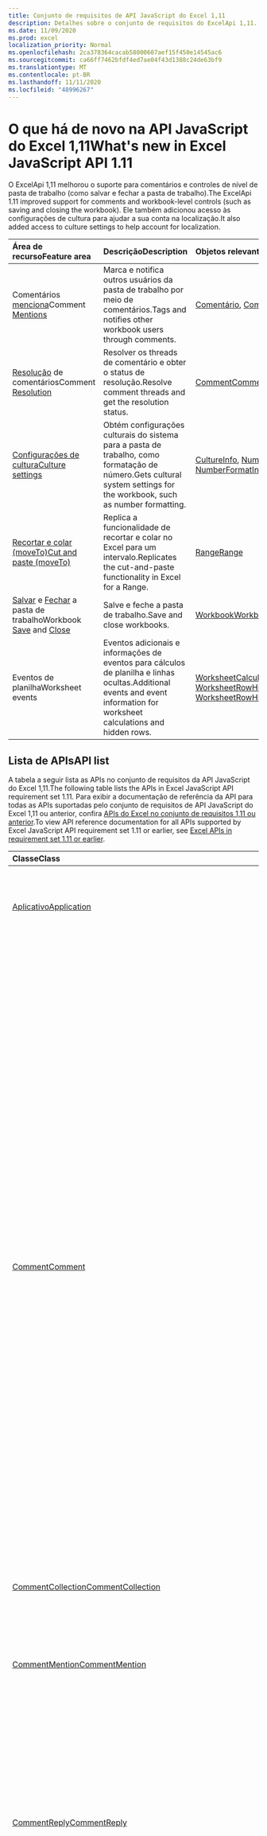 ```yaml
---
title: Conjunto de requisitos de API JavaScript do Excel 1,11
description: Detalhes sobre o conjunto de requisitos do ExcelApi 1,11.
ms.date: 11/09/2020
ms.prod: excel
localization_priority: Normal
ms.openlocfilehash: 2ca378364cacab58000607aef15f450e14545ac6
ms.sourcegitcommit: ca66ff7462bfdf4ed7ae04f43d1388c24de63bf9
ms.translationtype: MT
ms.contentlocale: pt-BR
ms.lasthandoff: 11/11/2020
ms.locfileid: "48996267"
---
```

# <a name="whats-new-in-excel-javascript-api-111"></a><span data-ttu-id="2fd0a-103">O que há de novo na API JavaScript do Excel 1,11</span><span class="sxs-lookup"><span data-stu-id="2fd0a-103">What's new in Excel JavaScript API 1.11</span></span>

<span data-ttu-id="2fd0a-104">O ExcelApi 1,11 melhorou o suporte para comentários e controles de nível de pasta de trabalho (como salvar e fechar a pasta de trabalho).</span><span class="sxs-lookup"><span data-stu-id="2fd0a-104">The ExcelApi 1.11 improved support for comments and workbook-level controls (such as saving and closing the workbook).</span></span> <span data-ttu-id="2fd0a-105">Ele também adicionou acesso às configurações de cultura para ajudar a sua conta na localização.</span><span class="sxs-lookup"><span data-stu-id="2fd0a-105">It also added access to culture settings to help account for localization.</span></span>

| <span data-ttu-id="2fd0a-106">Área de recurso</span><span class="sxs-lookup"><span data-stu-id="2fd0a-106">Feature area</span></span> | <span data-ttu-id="2fd0a-107">Descrição</span><span class="sxs-lookup"><span data-stu-id="2fd0a-107">Description</span></span> | <span data-ttu-id="2fd0a-108">Objetos relevantes</span><span class="sxs-lookup"><span data-stu-id="2fd0a-108">Relevant objects</span></span> |
|:--- |:--- |:--- |
| <span data-ttu-id="2fd0a-109">Comentários [menciona](../../excel/excel-add-ins-comments.md#mentions)</span><span class="sxs-lookup"><span data-stu-id="2fd0a-109">Comment [Mentions](../../excel/excel-add-ins-comments.md#mentions)</span></span> |<span data-ttu-id="2fd0a-110">Marca e notifica outros usuários da pasta de trabalho por meio de comentários.</span><span class="sxs-lookup"><span data-stu-id="2fd0a-110">Tags and notifies other workbook users through comments.</span></span> | <span data-ttu-id="2fd0a-111">[Comentário](/javascript/api/excel/excel.comment), [CommentRichContent](/javascript/api/excel/excel.commentrichcontent)</span><span class="sxs-lookup"><span data-stu-id="2fd0a-111">[Comment](/javascript/api/excel/excel.comment), [CommentRichContent](/javascript/api/excel/excel.commentrichcontent)</span></span> |
| <span data-ttu-id="2fd0a-112">[Resolução](../../excel/excel-add-ins-comments.md#resolve-comment-threads) de comentários</span><span class="sxs-lookup"><span data-stu-id="2fd0a-112">Comment [Resolution](../../excel/excel-add-ins-comments.md#resolve-comment-threads)</span></span> | <span data-ttu-id="2fd0a-113">Resolver os threads de comentário e obter o status de resolução.</span><span class="sxs-lookup"><span data-stu-id="2fd0a-113">Resolve comment threads and get the resolution status.</span></span> | [<span data-ttu-id="2fd0a-114">Comment</span><span class="sxs-lookup"><span data-stu-id="2fd0a-114">Comment</span></span>](/javascript/api/excel/excel.comment) |
| [<span data-ttu-id="2fd0a-115">Configurações de cultura</span><span class="sxs-lookup"><span data-stu-id="2fd0a-115">Culture settings</span></span>](../../excel/excel-add-ins-workbooks.md#access-application-culture-settings) | <span data-ttu-id="2fd0a-116">Obtém configurações culturais do sistema para a pasta de trabalho, como formatação de número.</span><span class="sxs-lookup"><span data-stu-id="2fd0a-116">Gets cultural system settings for the workbook, such as number formatting.</span></span> | <span data-ttu-id="2fd0a-117">[CultureInfo](/javascript/api/excel/excel.cultureinfo), [NumberFormatInfo](/javascript/api/excel/excel.numberformatinfo) [aplicativo](/javascript/api/excel/excel.application) NumberFormatInfo</span><span class="sxs-lookup"><span data-stu-id="2fd0a-117">[CultureInfo](/javascript/api/excel/excel.cultureinfo), [NumberFormatInfo](/javascript/api/excel/excel.numberformatinfo) [Application](/javascript/api/excel/excel.application)</span></span> |
| [<span data-ttu-id="2fd0a-118">Recortar e colar (moveTo)</span><span class="sxs-lookup"><span data-stu-id="2fd0a-118">Cut and paste (moveTo)</span></span>](../../excel/excel-add-ins-ranges-advanced.md#cut-copy-and-paste) | <span data-ttu-id="2fd0a-119">Replica a funcionalidade de recortar e colar no Excel para um intervalo.</span><span class="sxs-lookup"><span data-stu-id="2fd0a-119">Replicates the cut-and-paste functionality in Excel for a Range.</span></span> | [<span data-ttu-id="2fd0a-120">Range</span><span class="sxs-lookup"><span data-stu-id="2fd0a-120">Range</span></span>](/javascript/api/excel/excel.range) |
| <span data-ttu-id="2fd0a-121">[Salvar](../../excel/excel-add-ins-workbooks.md#save-the-workbook) e [Fechar](../../excel/excel-add-ins-workbooks.md#close-the-workbook) a pasta de trabalho</span><span class="sxs-lookup"><span data-stu-id="2fd0a-121">Workbook [Save](../../excel/excel-add-ins-workbooks.md#save-the-workbook) and [Close](../../excel/excel-add-ins-workbooks.md#close-the-workbook)</span></span> | <span data-ttu-id="2fd0a-122">Salve e feche a pasta de trabalho.</span><span class="sxs-lookup"><span data-stu-id="2fd0a-122">Save and close workbooks.</span></span> | [<span data-ttu-id="2fd0a-123">Workbook</span><span class="sxs-lookup"><span data-stu-id="2fd0a-123">Workbook</span></span>](/javascript/api/excel/excel.workbook) |
| <span data-ttu-id="2fd0a-124">Eventos de planilha</span><span class="sxs-lookup"><span data-stu-id="2fd0a-124">Worksheet events</span></span> | <span data-ttu-id="2fd0a-125">Eventos adicionais e informações de eventos para cálculos de planilha e linhas ocultas.</span><span class="sxs-lookup"><span data-stu-id="2fd0a-125">Additional events and event information for worksheet calculations and hidden rows.</span></span> | <span data-ttu-id="2fd0a-126">[WorksheetCalculatedEventArgs](/javascript/api/excel/excel.worksheetcalculatedeventargs), [WorksheetRowHiddenChangedEventArgs](/javascript/api/excel/excel.worksheetrowhiddenchangedeventargs)</span><span class="sxs-lookup"><span data-stu-id="2fd0a-126">[WorksheetCalculatedEventArgs](/javascript/api/excel/excel.worksheetcalculatedeventargs), [WorksheetRowHiddenChangedEventArgs](/javascript/api/excel/excel.worksheetrowhiddenchangedeventargs)</span></span> |

## <a name="api-list"></a><span data-ttu-id="2fd0a-127">Lista de APIs</span><span class="sxs-lookup"><span data-stu-id="2fd0a-127">API list</span></span>

<span data-ttu-id="2fd0a-128">A tabela a seguir lista as APIs no conjunto de requisitos da API JavaScript do Excel 1,11.</span><span class="sxs-lookup"><span data-stu-id="2fd0a-128">The following table lists the APIs in Excel JavaScript API requirement set 1.11.</span></span> <span data-ttu-id="2fd0a-129">Para exibir a documentação de referência da API para todas as APIs suportadas pelo conjunto de requisitos de API JavaScript do Excel 1,11 ou anterior, confira [APIs do Excel no conjunto de requisitos 1,11 ou anterior](/javascript/api/excel?view=excel-js-1.11&preserve-view=true).</span><span class="sxs-lookup"><span data-stu-id="2fd0a-129">To view API reference documentation for all APIs supported by Excel JavaScript API requirement set 1.11 or earlier, see [Excel APIs in requirement set 1.11 or earlier](/javascript/api/excel?view=excel-js-1.11&preserve-view=true).</span></span>

| <span data-ttu-id="2fd0a-130">Classe</span><span class="sxs-lookup"><span data-stu-id="2fd0a-130">Class</span></span> | <span data-ttu-id="2fd0a-131">Campos</span><span class="sxs-lookup"><span data-stu-id="2fd0a-131">Fields</span></span> | <span data-ttu-id="2fd0a-132">Descrição</span><span class="sxs-lookup"><span data-stu-id="2fd0a-132">Description</span></span> |
|:---|:---|:---|
|[<span data-ttu-id="2fd0a-133">Aplicativo</span><span class="sxs-lookup"><span data-stu-id="2fd0a-133">Application</span></span>](/javascript/api/excel/excel.application)|[<span data-ttu-id="2fd0a-134">cultureInfo</span><span class="sxs-lookup"><span data-stu-id="2fd0a-134">cultureInfo</span></span>](/javascript/api/excel/excel.application#cultureinfo)|<span data-ttu-id="2fd0a-135">Fornece informações com base nas configurações de cultura do sistema atual.</span><span class="sxs-lookup"><span data-stu-id="2fd0a-135">Provides information based on current system culture settings.</span></span>|
||[<span data-ttu-id="2fd0a-136">decimalSeparator</span><span class="sxs-lookup"><span data-stu-id="2fd0a-136">decimalSeparator</span></span>](/javascript/api/excel/excel.application#decimalseparator)|<span data-ttu-id="2fd0a-137">Obtém a cadeia de caracteres usada como o separador decimal para valores numéricos.</span><span class="sxs-lookup"><span data-stu-id="2fd0a-137">Gets the string used as the decimal separator for numeric values.</span></span>|
||[<span data-ttu-id="2fd0a-138">thousandsSeparator</span><span class="sxs-lookup"><span data-stu-id="2fd0a-138">thousandsSeparator</span></span>](/javascript/api/excel/excel.application#thousandsseparator)|<span data-ttu-id="2fd0a-139">Obtém a cadeia de caracteres usada para separar grupos de dígitos à esquerda do decimal para valores numéricos.</span><span class="sxs-lookup"><span data-stu-id="2fd0a-139">Gets the string used to separate groups of digits to the left of the decimal for numeric values.</span></span>|
||[<span data-ttu-id="2fd0a-140">useSystemSeparators</span><span class="sxs-lookup"><span data-stu-id="2fd0a-140">useSystemSeparators</span></span>](/javascript/api/excel/excel.application#usesystemseparators)|<span data-ttu-id="2fd0a-141">Especifica se os separadores de sistema do Excel estão habilitados.</span><span class="sxs-lookup"><span data-stu-id="2fd0a-141">Specifies if the system separators of Excel are enabled.</span></span>|
|[<span data-ttu-id="2fd0a-142">Comment</span><span class="sxs-lookup"><span data-stu-id="2fd0a-142">Comment</span></span>](/javascript/api/excel/excel.comment)|[<span data-ttu-id="2fd0a-143">menções</span><span class="sxs-lookup"><span data-stu-id="2fd0a-143">mentions</span></span>](/javascript/api/excel/excel.comment#mentions)|<span data-ttu-id="2fd0a-144">Obtém as entidades (por exemplo, pessoas) mencionadas em comentários.</span><span class="sxs-lookup"><span data-stu-id="2fd0a-144">Gets the entities (e.g., people) that are mentioned in comments.</span></span>|
||[<span data-ttu-id="2fd0a-145">richContent</span><span class="sxs-lookup"><span data-stu-id="2fd0a-145">richContent</span></span>](/javascript/api/excel/excel.comment#richcontent)|<span data-ttu-id="2fd0a-146">Obtém o conteúdo de comentário avançado (por exemplo, menciona em comentários).</span><span class="sxs-lookup"><span data-stu-id="2fd0a-146">Gets the rich comment content (e.g., mentions in comments).</span></span>|
||[<span data-ttu-id="2fd0a-147">Obtido</span><span class="sxs-lookup"><span data-stu-id="2fd0a-147">resolved</span></span>](/javascript/api/excel/excel.comment#resolved)|<span data-ttu-id="2fd0a-148">O status do thread de comentários.</span><span class="sxs-lookup"><span data-stu-id="2fd0a-148">The comment thread status.</span></span>|
||[<span data-ttu-id="2fd0a-149">updateMentions (contentWithMentions: Excel. CommentRichContent)</span><span class="sxs-lookup"><span data-stu-id="2fd0a-149">updateMentions(contentWithMentions: Excel.CommentRichContent)</span></span>](/javascript/api/excel/excel.comment#updatementions-contentwithmentions-)|<span data-ttu-id="2fd0a-150">Atualiza o conteúdo de comentários com uma cadeia de caracteres especialmente formatada e uma lista de menção.</span><span class="sxs-lookup"><span data-stu-id="2fd0a-150">Updates the comment content with a specially formatted string and a list of mentions.</span></span>|
|[<span data-ttu-id="2fd0a-151">CommentCollection</span><span class="sxs-lookup"><span data-stu-id="2fd0a-151">CommentCollection</span></span>](/javascript/api/excel/excel.commentcollection)|[<span data-ttu-id="2fd0a-152">Add (cellAddress: \| String de intervalo, Content: \| cadeia de caracteres CommentRichContent, ContentType?: Excel. ContentType)</span><span class="sxs-lookup"><span data-stu-id="2fd0a-152">add(cellAddress: Range \| string, content: CommentRichContent \| string, contentType?: Excel.ContentType)</span></span>](/javascript/api/excel/excel.commentcollection#add-celladdress--content--contenttype-)|<span data-ttu-id="2fd0a-153">Cria um novo comentário com o conteúdo fornecido na célula especificada.</span><span class="sxs-lookup"><span data-stu-id="2fd0a-153">Creates a new comment with the given content on the given cell.</span></span>|
|[<span data-ttu-id="2fd0a-154">CommentMention</span><span class="sxs-lookup"><span data-stu-id="2fd0a-154">CommentMention</span></span>](/javascript/api/excel/excel.commentmention)|[<span data-ttu-id="2fd0a-155">email</span><span class="sxs-lookup"><span data-stu-id="2fd0a-155">email</span></span>](/javascript/api/excel/excel.commentmention#email)|<span data-ttu-id="2fd0a-156">O endereço de email da entidade mencionada em comentário.</span><span class="sxs-lookup"><span data-stu-id="2fd0a-156">The email address of the entity that is mentioned in comment.</span></span>|
||[<span data-ttu-id="2fd0a-157">id</span><span class="sxs-lookup"><span data-stu-id="2fd0a-157">id</span></span>](/javascript/api/excel/excel.commentmention#id)|<span data-ttu-id="2fd0a-158">A ID da entidade.</span><span class="sxs-lookup"><span data-stu-id="2fd0a-158">The id of the entity.</span></span>|
||[<span data-ttu-id="2fd0a-159">name</span><span class="sxs-lookup"><span data-stu-id="2fd0a-159">name</span></span>](/javascript/api/excel/excel.commentmention#name)|<span data-ttu-id="2fd0a-160">O nome da entidade mencionada em comentário.</span><span class="sxs-lookup"><span data-stu-id="2fd0a-160">The name of the entity that is mentioned in comment.</span></span>|
|[<span data-ttu-id="2fd0a-161">CommentReply</span><span class="sxs-lookup"><span data-stu-id="2fd0a-161">CommentReply</span></span>](/javascript/api/excel/excel.commentreply)|[<span data-ttu-id="2fd0a-162">menções</span><span class="sxs-lookup"><span data-stu-id="2fd0a-162">mentions</span></span>](/javascript/api/excel/excel.commentreply#mentions)|<span data-ttu-id="2fd0a-163">As entidades (por exemplo, pessoas) mencionadas em comentários.</span><span class="sxs-lookup"><span data-stu-id="2fd0a-163">The entities (e.g., people) that are mentioned in comments.</span></span>|
||[<span data-ttu-id="2fd0a-164">Obtido</span><span class="sxs-lookup"><span data-stu-id="2fd0a-164">resolved</span></span>](/javascript/api/excel/excel.commentreply#resolved)|<span data-ttu-id="2fd0a-165">O status de resposta de comentário.</span><span class="sxs-lookup"><span data-stu-id="2fd0a-165">The comment reply status.</span></span>|
||[<span data-ttu-id="2fd0a-166">richContent</span><span class="sxs-lookup"><span data-stu-id="2fd0a-166">richContent</span></span>](/javascript/api/excel/excel.commentreply#richcontent)|<span data-ttu-id="2fd0a-167">O conteúdo de comentário avançado (por exemplo, menciona comentários).</span><span class="sxs-lookup"><span data-stu-id="2fd0a-167">The rich comment content (e.g., mentions in comments).</span></span>|
||[<span data-ttu-id="2fd0a-168">updateMentions (contentWithMentions: Excel. CommentRichContent)</span><span class="sxs-lookup"><span data-stu-id="2fd0a-168">updateMentions(contentWithMentions: Excel.CommentRichContent)</span></span>](/javascript/api/excel/excel.commentreply#updatementions-contentwithmentions-)|<span data-ttu-id="2fd0a-169">Atualiza o conteúdo de comentários com uma cadeia de caracteres especialmente formatada e uma lista de menção.</span><span class="sxs-lookup"><span data-stu-id="2fd0a-169">Updates the comment content with a specially formatted string and a list of mentions.</span></span>|
|[<span data-ttu-id="2fd0a-170">CommentReplyCollection</span><span class="sxs-lookup"><span data-stu-id="2fd0a-170">CommentReplyCollection</span></span>](/javascript/api/excel/excel.commentreplycollection)|[<span data-ttu-id="2fd0a-171">Add (Content: CommentRichContent \| String, ContentType?: Excel. ContentType)</span><span class="sxs-lookup"><span data-stu-id="2fd0a-171">add(content: CommentRichContent \| string, contentType?: Excel.ContentType)</span></span>](/javascript/api/excel/excel.commentreplycollection#add-content--contenttype-)|<span data-ttu-id="2fd0a-172">Cria uma resposta de comentário para o comentário.</span><span class="sxs-lookup"><span data-stu-id="2fd0a-172">Creates a comment reply for comment.</span></span>|
|[<span data-ttu-id="2fd0a-173">CommentRichContent</span><span class="sxs-lookup"><span data-stu-id="2fd0a-173">CommentRichContent</span></span>](/javascript/api/excel/excel.commentrichcontent)|[<span data-ttu-id="2fd0a-174">menções</span><span class="sxs-lookup"><span data-stu-id="2fd0a-174">mentions</span></span>](/javascript/api/excel/excel.commentrichcontent#mentions)|<span data-ttu-id="2fd0a-175">Uma matriz que contém todas as entidades (por exemplo, pessoas) mencionadas no comentário.</span><span class="sxs-lookup"><span data-stu-id="2fd0a-175">An array containing all the entities (e.g., people) mentioned within the comment.</span></span>|
||[<span data-ttu-id="2fd0a-176">richContent</span><span class="sxs-lookup"><span data-stu-id="2fd0a-176">richContent</span></span>](/javascript/api/excel/excel.commentrichcontent#richcontent)|<span data-ttu-id="2fd0a-177">Especifica o conteúdo avançado do comentário (por exemplo, conteúdo de comentários com menção, a primeira entidade mencionada tem um atributo ID 0 e a segunda entidade mencionada tem um atributo ID de 1).</span><span class="sxs-lookup"><span data-stu-id="2fd0a-177">Specifies the rich content of the comment (e.g., comment content with mentions, the first mentioned entity has an id attribute of 0, and the second mentioned entity has an id attribute of 1).</span></span>|
|[<span data-ttu-id="2fd0a-178">CultureInfo</span><span class="sxs-lookup"><span data-stu-id="2fd0a-178">CultureInfo</span></span>](/javascript/api/excel/excel.cultureinfo)|[<span data-ttu-id="2fd0a-179">name</span><span class="sxs-lookup"><span data-stu-id="2fd0a-179">name</span></span>](/javascript/api/excel/excel.cultureinfo#name)|<span data-ttu-id="2fd0a-180">Obtém o nome da cultura no formato languagecode2-Country/regioncode2 (por exemplo, "zh-CN" ou "en-US").</span><span class="sxs-lookup"><span data-stu-id="2fd0a-180">Gets the culture name in the format languagecode2-country/regioncode2 (e.g., "zh-cn" or "en-us").</span></span>|
||[<span data-ttu-id="2fd0a-181">numberFormat</span><span class="sxs-lookup"><span data-stu-id="2fd0a-181">numberFormat</span></span>](/javascript/api/excel/excel.cultureinfo#numberformat)|<span data-ttu-id="2fd0a-182">Define o formato culturalmente apropriado para exibir números.</span><span class="sxs-lookup"><span data-stu-id="2fd0a-182">Defines the culturally appropriate format of displaying numbers.</span></span>|
|[<span data-ttu-id="2fd0a-183">NumberFormatInfo</span><span class="sxs-lookup"><span data-stu-id="2fd0a-183">NumberFormatInfo</span></span>](/javascript/api/excel/excel.numberformatinfo)|[<span data-ttu-id="2fd0a-184">numberDecimalSeparator</span><span class="sxs-lookup"><span data-stu-id="2fd0a-184">numberDecimalSeparator</span></span>](/javascript/api/excel/excel.numberformatinfo#numberdecimalseparator)|<span data-ttu-id="2fd0a-185">Obtém a cadeia de caracteres usada como o separador decimal para valores numéricos.</span><span class="sxs-lookup"><span data-stu-id="2fd0a-185">Gets the string used as the decimal separator for numeric values.</span></span>|
||[<span data-ttu-id="2fd0a-186">numberGroupSeparator</span><span class="sxs-lookup"><span data-stu-id="2fd0a-186">numberGroupSeparator</span></span>](/javascript/api/excel/excel.numberformatinfo#numbergroupseparator)|<span data-ttu-id="2fd0a-187">Obtém a cadeia de caracteres usada para separar grupos de dígitos à esquerda do decimal para valores numéricos.</span><span class="sxs-lookup"><span data-stu-id="2fd0a-187">Gets the string used to separate groups of digits to the left of the decimal for numeric values.</span></span>|
|[<span data-ttu-id="2fd0a-188">Range</span><span class="sxs-lookup"><span data-stu-id="2fd0a-188">Range</span></span>](/javascript/api/excel/excel.range)|[<span data-ttu-id="2fd0a-189">moveTo (destinationRange: cadeia de caracteres de intervalo \| )</span><span class="sxs-lookup"><span data-stu-id="2fd0a-189">moveTo(destinationRange: Range \| string)</span></span>](/javascript/api/excel/excel.range#moveto-destinationrange-)|<span data-ttu-id="2fd0a-190">Move valores de célula, formatação e fórmulas do intervalo atual para o intervalo de destino, substituindo as informações antigas nessas células.</span><span class="sxs-lookup"><span data-stu-id="2fd0a-190">Moves cell values, formatting, and formulas from current range to the destination range, replacing the old information in those cells.</span></span>|
|[<span data-ttu-id="2fd0a-191">RangeFormat</span><span class="sxs-lookup"><span data-stu-id="2fd0a-191">RangeFormat</span></span>](/javascript/api/excel/excel.rangeformat)|[<span data-ttu-id="2fd0a-192">adjustIndent (valor: número)</span><span class="sxs-lookup"><span data-stu-id="2fd0a-192">adjustIndent(amount: number)</span></span>](/javascript/api/excel/excel.rangeformat#adjustindent-amount-)|<span data-ttu-id="2fd0a-193">Ajusta o recuo da formatação do intervalo.</span><span class="sxs-lookup"><span data-stu-id="2fd0a-193">Adjusts the indentation of the range formatting.</span></span>|
|[<span data-ttu-id="2fd0a-194">Workbook</span><span class="sxs-lookup"><span data-stu-id="2fd0a-194">Workbook</span></span>](/javascript/api/excel/excel.workbook)|[<span data-ttu-id="2fd0a-195">close(closeBehavior?: Excel.CloseBehavior)</span><span class="sxs-lookup"><span data-stu-id="2fd0a-195">close(closeBehavior?: Excel.CloseBehavior)</span></span>](/javascript/api/excel/excel.workbook#close-closebehavior-)|<span data-ttu-id="2fd0a-196">Fechar a pasta de trabalho atual.</span><span class="sxs-lookup"><span data-stu-id="2fd0a-196">Close current workbook.</span></span>|
||[<span data-ttu-id="2fd0a-197">save(saveBehavior?: Excel.SaveBehavior)</span><span class="sxs-lookup"><span data-stu-id="2fd0a-197">save(saveBehavior?: Excel.SaveBehavior)</span></span>](/javascript/api/excel/excel.workbook#save-savebehavior-)|<span data-ttu-id="2fd0a-198">Salvar a pasta de trabalho atual.</span><span class="sxs-lookup"><span data-stu-id="2fd0a-198">Save current workbook.</span></span>|
|[<span data-ttu-id="2fd0a-199">Worksheet</span><span class="sxs-lookup"><span data-stu-id="2fd0a-199">Worksheet</span></span>](/javascript/api/excel/excel.worksheet)|[<span data-ttu-id="2fd0a-200">onRowHiddenChanged</span><span class="sxs-lookup"><span data-stu-id="2fd0a-200">onRowHiddenChanged</span></span>](/javascript/api/excel/excel.worksheet#onrowhiddenchanged)|<span data-ttu-id="2fd0a-201">Ocorre quando o estado oculto de uma ou mais linhas é alterado em uma planilha específica.</span><span class="sxs-lookup"><span data-stu-id="2fd0a-201">Occurs when the hidden state of one or more rows has changed on a specific worksheet.</span></span>|
|[<span data-ttu-id="2fd0a-202">WorksheetCalculatedEventArgs</span><span class="sxs-lookup"><span data-stu-id="2fd0a-202">WorksheetCalculatedEventArgs</span></span>](/javascript/api/excel/excel.worksheetcalculatedeventargs)|[<span data-ttu-id="2fd0a-203">address</span><span class="sxs-lookup"><span data-stu-id="2fd0a-203">address</span></span>](/javascript/api/excel/excel.worksheetcalculatedeventargs#address)|<span data-ttu-id="2fd0a-204">O endereço do intervalo que concluiu o cálculo.</span><span class="sxs-lookup"><span data-stu-id="2fd0a-204">The address of the range that completed calculation.</span></span>|
|[<span data-ttu-id="2fd0a-205">WorksheetCollection</span><span class="sxs-lookup"><span data-stu-id="2fd0a-205">WorksheetCollection</span></span>](/javascript/api/excel/excel.worksheetcollection)|[<span data-ttu-id="2fd0a-206">onRowHiddenChanged</span><span class="sxs-lookup"><span data-stu-id="2fd0a-206">onRowHiddenChanged</span></span>](/javascript/api/excel/excel.worksheetcollection#onrowhiddenchanged)|<span data-ttu-id="2fd0a-207">Ocorre quando o estado oculto de uma ou mais linhas é alterado em uma planilha específica.</span><span class="sxs-lookup"><span data-stu-id="2fd0a-207">Occurs when the hidden state of one or more rows has changed on a specific worksheet.</span></span>|
|[<span data-ttu-id="2fd0a-208">WorksheetRowHiddenChangedEventArgs</span><span class="sxs-lookup"><span data-stu-id="2fd0a-208">WorksheetRowHiddenChangedEventArgs</span></span>](/javascript/api/excel/excel.worksheetrowhiddenchangedeventargs)|[<span data-ttu-id="2fd0a-209">address</span><span class="sxs-lookup"><span data-stu-id="2fd0a-209">address</span></span>](/javascript/api/excel/excel.worksheetrowhiddenchangedeventargs#address)|<span data-ttu-id="2fd0a-210">Obtém o endereço do intervalo que representa a área alterada de uma planilha específica.</span><span class="sxs-lookup"><span data-stu-id="2fd0a-210">Gets the range address that represents the changed area of a specific worksheet.</span></span>|
||[<span data-ttu-id="2fd0a-211">changeType</span><span class="sxs-lookup"><span data-stu-id="2fd0a-211">changeType</span></span>](/javascript/api/excel/excel.worksheetrowhiddenchangedeventargs#changetype)|<span data-ttu-id="2fd0a-212">Obtém o tipo de alteração que representa como o evento foi acionado.</span><span class="sxs-lookup"><span data-stu-id="2fd0a-212">Gets the type of change that represents how the event was triggered.</span></span>|
||[<span data-ttu-id="2fd0a-213">source</span><span class="sxs-lookup"><span data-stu-id="2fd0a-213">source</span></span>](/javascript/api/excel/excel.worksheetrowhiddenchangedeventargs#source)|<span data-ttu-id="2fd0a-214">Obtém a origem do evento.</span><span class="sxs-lookup"><span data-stu-id="2fd0a-214">Gets the source of the event.</span></span>|
||[<span data-ttu-id="2fd0a-215">tipo</span><span class="sxs-lookup"><span data-stu-id="2fd0a-215">type</span></span>](/javascript/api/excel/excel.worksheetrowhiddenchangedeventargs#type)|<span data-ttu-id="2fd0a-216">Obtém o tipo do evento.</span><span class="sxs-lookup"><span data-stu-id="2fd0a-216">Gets the type of the event.</span></span>|
||[<span data-ttu-id="2fd0a-217">worksheetId</span><span class="sxs-lookup"><span data-stu-id="2fd0a-217">worksheetId</span></span>](/javascript/api/excel/excel.worksheetrowhiddenchangedeventargs#worksheetid)|<span data-ttu-id="2fd0a-218">Obtém o id da planilha na qual os dados são alterados.</span><span class="sxs-lookup"><span data-stu-id="2fd0a-218">Gets the id of the worksheet in which the data changed.</span></span>|

## <a name="see-also"></a><span data-ttu-id="2fd0a-219">Confira também</span><span class="sxs-lookup"><span data-stu-id="2fd0a-219">See also</span></span>

- [<span data-ttu-id="2fd0a-220">Documentação deReferência da API JavaScript do Excel</span><span class="sxs-lookup"><span data-stu-id="2fd0a-220">Excel JavaScript API Reference Documentation</span></span>](/javascript/api/excel?view=excel-js-1.11&preserve-view=true)
- [<span data-ttu-id="2fd0a-221">Conjuntos de requisitos da API JavaScript do Excel</span><span class="sxs-lookup"><span data-stu-id="2fd0a-221">Excel JavaScript API requirement sets</span></span>](excel-api-requirement-sets.md)
